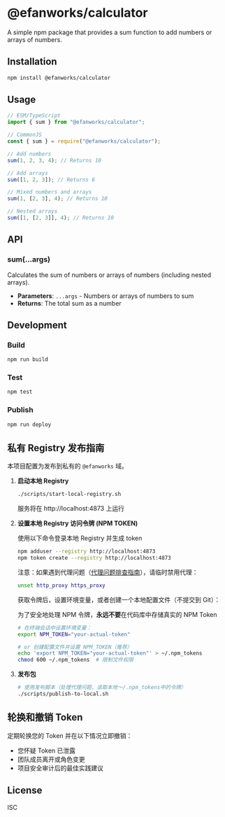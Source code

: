 # @efanworks/calculator

A simple npm package that provides a sum function to add numbers or arrays of numbers.

## Installation

```bash
npm install @efanworks/calculator
```

## Usage

```javascript
// ESM/TypeScript
import { sum } from "@efanworks/calculator";

// CommonJS
const { sum } = require("@efanworks/calculator");

// Add numbers
sum(1, 2, 3, 4); // Returns 10

// Add arrays
sum([1, 2, 3]); // Returns 6

// Mixed numbers and arrays
sum(1, [2, 3], 4); // Returns 10

// Nested arrays
sum([1, [2, 3]], 4); // Returns 10
```

## API

### sum(...args)

Calculates the sum of numbers or arrays of numbers (including nested arrays).

- **Parameters**: `...args` - Numbers or arrays of numbers to sum
- **Returns**: The total sum as a number

## Development

### Build

```bash
npm run build
```

### Test

```bash
npm test
```

### Publish

```bash
npm run deploy
```

## 私有 Registry 发布指南

本项目配置为发布到私有的 `@efanworks` 域。

1. **启动本地 Registry**

   ```bash
   ./scripts/start-local-registry.sh
   ```

   服务将在 http://localhost:4873 上运行

2. **设置本地 Registry 访问令牌 (NPM TOKEN)**

   使用以下命令登录本地 Registry 并生成 token

   ```bash
   npm adduser --registry http://localhost:4873
   npm token create --registry http://localhost:4873
   ```

   注意：如果遇到代理问题（[代理问题排查指南](./PROXY_TROUBLESHOOTING.md)），请临时禁用代理：

   ```bash
   unset http_proxy https_proxy
   ```

   获取令牌后，设置环境变量，或者创建一个本地配置文件（不提交到 Git）：

   为了安全地处理 NPM 令牌，**永远不要**在代码库中存储真实的 NPM Token

   ```bash
   # 在终端会话中设置环境变量：
   export NPM_TOKEN="your-actual-token"

   # or 创建配置文件并设置 NPM_TOKEN（推荐）
   echo 'export NPM_TOKEN="your-actual-token"' > ~/.npm_tokens
   chmod 600 ~/.npm_tokens  # 限制文件权限
   ```

3. **发布包**

   ```bash
   # 使用发布脚本（处理代理问题、读取本地～/.npm_tokens中的令牌）
   ./scripts/publish-to-local.sh
   ```

## **轮换和撤销 Token**

定期轮换您的 Token 并在以下情况立即撤销：

- 您怀疑 Token 已泄露
- 团队成员离开或角色变更
- 项目安全审计后的最佳实践建议

## License

ISC
